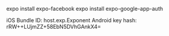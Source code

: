 expo install expo-facebook
expo install expo-google-app-auth

iOS Bundle ID: host.exp.Exponent
Android key hash: rRW++LUjmZZ+58EbN5DVhGAnkX4=